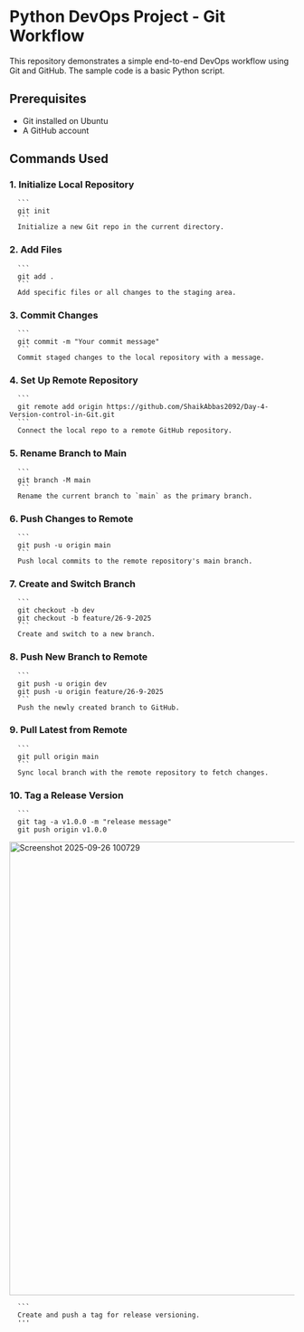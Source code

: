 # Python DevOps Project - Git Workflow

This repository demonstrates a simple end-to-end DevOps workflow using Git and GitHub. The sample code is a basic Python script.

## Prerequisites

- Git installed on Ubuntu
- A GitHub account

## Commands Used

  ### 1. Initialize Local Repository
      
      ```
      git init
      ```
      Initialize a new Git repo in the current directory.
      
  ### 2. Add Files
      
      ```
      git add .
      ```
      Add specific files or all changes to the staging area.
      
  ### 3. Commit Changes
      
      ```
      git commit -m "Your commit message"
      ```
      Commit staged changes to the local repository with a message.
      
  ### 4. Set Up Remote Repository
      
      ```
      git remote add origin https://github.com/ShaikAbbas2092/Day-4-Version-control-in-Git.git
      ```
      Connect the local repo to a remote GitHub repository.
      
   ### 5. Rename Branch to Main
      
      ```
      git branch -M main
      ```
      Rename the current branch to `main` as the primary branch.
      
   ### 6. Push Changes to Remote
      
      ```
      git push -u origin main
      ```
      Push local commits to the remote repository's main branch.
      
   ### 7. Create and Switch Branch
      
      ```
      git checkout -b dev
      git checkout -b feature/26-9-2025
      ```
      Create and switch to a new branch.
      
  ### 8. Push New Branch to Remote
      
      ```
      git push -u origin dev
      git push -u origin feature/26-9-2025
      ```
      Push the newly created branch to GitHub.
      
  ### 9. Pull Latest from Remote
      
      ```
      git pull origin main
      ```
      Sync local branch with the remote repository to fetch changes.

      
      
  ### 10. Tag a Release Version
      
      ```
      git tag -a v1.0.0 -m "release message"
      git push origin v1.0.0
      
  <img width="1795" height="802" alt="Screenshot 2025-09-26 100729" src="https://github.com/user-attachments/assets/7dea2851-dcb7-4355-81b7-baeabaf4ceeb" />

      ```
      Create and push a tag for release versioning.
      '''

